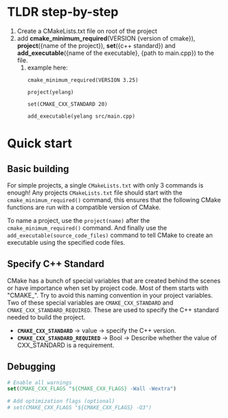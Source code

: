 
# TLDR step-by-step
1. Create a CMakeLists.txt file on root of the project
2. add **cmake_minimum_required**(VERSION {version of cmake}), **project**({name of the project}), **set**({c++ standard}) and **add_executable**({name of the executable}, {path to main.cpp}) to the file.
	1. example here:
		```
		cmake_minimum_required(VERSION 3.25)
		
		project(yelang)

		set(CMAKE_CXX_STANDARD 20)
		
		add_executable(yelang src/main.cpp)
		```
# Quick start
## Basic building
For simple projects, a single `CMakeLists.txt` with only 3 commands is enough!
Any projects `CMakeLists.txt` file should start with the `cmake_minimum_required()` command, this ensures that the following CMake functions are run with a compatible version of CMake.

To name a project, use the `project(name)` after the `cmake_minimum_required()` command. And finally use the `add_executable(source_code_files)` command to tell CMake to create an executable using the specified code files.
## Specify C++ Standard
CMake has a bunch of special variables that are created behind the scenes or have importance when set by project code. Most of them starts with "CMAKE_". Try to avoid this naming convention in your project variables. Two of these special variables are `CMAKE_CXX_STANDARD` and `CMAKE_CXX_STANDARD_REQUIRED`. These are used to specify the C++ standard needed to build the project.
* **`CMAKE_CXX_STANDARD`** -> value -> specify the C++ version.
* **`CMAKE_CXX_STANDARD_REQUIRED`** -> Bool -> Describe whether the value of CXX_STANDARD is a requirement.
## Debugging
```cmake
# Enable all warnings
set(CMAKE_CXX_FLAGS "${CMAKE_CXX_FLAGS} -Wall -Wextra")

# Add optimization flags (optional)
# set(CMAKE_CXX_FLAGS "${CMAKE_CXX_FLAGS} -O3")
```